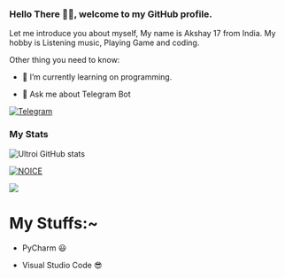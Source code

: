 ### Hello There 👋🏻, welcome to my GitHub profile.

Let me introduce you about myself, My name is Akshay  17 from India. My hobby is Listening music, Playing Game and coding.

Other thing you need to know:

- 🌱 I’m currently learning on programming.

- 💬 Ask me about Telegram Bot

[![Telegram](https://img.shields.io/badge/telegram-1b77FF.svg?style=for-the-badge&logo=telegram)](https://t.me/Weeb_lover)

### My Stats

![Ultroi GitHub stats](https://github-readme-stats.vercel.app/api?username=ultroi&show_icons=true&theme=radical)

[![NOICE](https://github-readme-stats.vercel.app/api/top-langs/?username=levina-lab&layout=compact&theme=midnight-purple&hide=Css)](https://github.com/ultroi)

![](https://visitor-badge.laobi.icu/badge?page_id=ultroi)

# My Stuffs:~

- PyCharm 😃

- Visual Studio Code 😎















